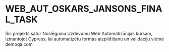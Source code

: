 # WEB_AUT_OSKARS_JANSONS_FINAL_TASK

Šis projekts satur Noslēguma Uzdevumu Web Automatizācijas kursam, izmantojot Cypress, lai automatizētu formas aizpildīšanu un validāciju vietnē demoqa.com
